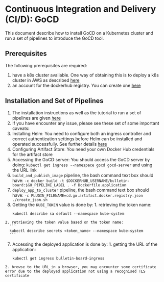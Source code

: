 # Continuous Integration and Delivery (CI/D): GoCD

This document describe how to install GoCD on a Kubernetes cluster and run a set of pipelines to introduce the GoCD tool.

## Prerequisites

The following prerequisites are required:
1. have a k8s cluster available. One way of obtaining this is to deploy a k8s cluster in AWS as described [here](kops_deploy_k8s_cluster.md)  
2. an account for the dockerhub registry. You can create one [here](https://hub.docker.com)

## Installation and Set of Pipelines

1. The installation instructions as well as the tutorial to run a set of pipelines are given [here](https://docs.gocd.org/current/gocd_on_kubernetes/)  
2. If you have encounter any issue, please see these set of some important caveats:
  1. Installing Helm: You need to configure both an ingress controller and correct authentication settings before Helm can be installed and operated successfully. See further details [here](https://docs.gocd.org/current/gocd_on_kubernetes/gocd_helm_chart/configure_cluster.html#option-3-configure-kops)  
  2. Configuring Artifact Store: You need your own Docker Hub credentials for the artifact store  
  3. Accessing the GoCD server: You should access the GoCD server by doing:
    ```
    kubectl get ingress --namespace gocd gocd-server
    ```
  and using the URL link  
  4. `build_and_publish_image` pipeline, the bash command text box should have:
    ```
    -c
    docker build -t $DOCKERHUB_USERNAME/bulletin-board:$GO_PIPELINE_LABEL . -f Dockerfile.application
    ```  
  5. `deploy_app_to_cluster` pipeline, the bash command text box should have:
    ```
    -c
    PLUGIN_FILENAME=cd.go.artifact.docker.registry.json ./create_json.sh
    ```  
  6. Getting the `KUBE_TOKEN` value is done by:
    1. retrieving the token name:
      ```
      kubectl describe sa default --namespace kube-system
      ```  
    2. retrieving the token value based on the token name:
      ```
      kubectl describe secrets <token_name> --namespace kube-system
      ```  
  7. Accessing the deployed application is done by:
    1. getting the URL of the application:
      ```
      kubectl get ingress bulletin-board-ingress
      ```  
    2. browse to the URL in a browser, you may encounter some certificate error due to the deployed application not using a recognised TLS certificate  
